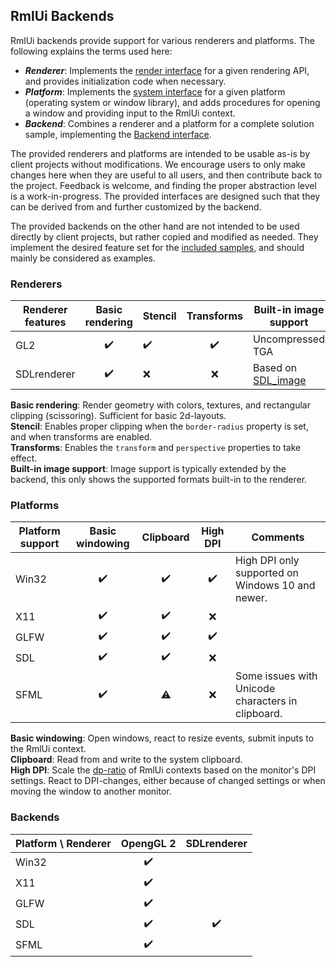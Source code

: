 ## RmlUi Backends

RmlUi backends provide support for various renderers and platforms. The following explains the terms used here:

- ***Renderer***: Implements the [render interface](https://mikke89.github.io/RmlUiDoc/pages/cpp_manual/interfaces/render) for a given rendering API, and provides initialization code when necessary.
- ***Platform***: Implements the [system interface](https://mikke89.github.io/RmlUiDoc/pages/cpp_manual/interfaces/system.html) for a given platform (operating system or window library), and adds procedures for opening a window and providing input to the RmlUi context.
- ***Backend***: Combines a renderer and a platform for a complete solution sample, implementing the [Backend interface](RmlUi_Backend.h).

The provided renderers and platforms are intended to be usable as-is by client projects without modifications. We encourage users to only make changes here when they are useful to all users, and then contribute back to the project. Feedback is welcome, and finding the proper abstraction level is a work-in-progress. The provided interfaces are designed such that they can be derived from and further customized by the backend.

The provided backends on the other hand are not intended to be used directly by client projects, but rather copied and modified as needed. They implement the desired feature set for the [included samples](../Samples/), and should mainly be considered as examples.

### Renderers

| Renderer features | Basic rendering | Stencil | Transforms | Built-in image support                                                          |
|-------------------|:---------------:|---------|:----------:|---------------------------------------------------------------------------------|
| GL2               |        ✔️       |    ✔️    |      ✔️    | Uncompressed TGA                                                                |
| SDLrenderer       |        ✔️       |    ❌    |      ❌    | Based on [SDL_image](https://www.libsdl.org/projects/SDL_image/docs/index.html) |

**Basic rendering**: Render geometry with colors, textures, and rectangular clipping (scissoring). Sufficient for basic 2d-layouts.\
**Stencil**: Enables proper clipping when the `border-radius` property is set, and when transforms are enabled.\
**Transforms**: Enables the `transform` and `perspective` properties to take effect.\
**Built-in image support**: Image support is typically extended by the backend, this only shows the supported formats built-in to the renderer.

### Platforms

| Platform support | Basic windowing | Clipboard | High DPI | Comments                                          |
|------------------|:---------------:|:---------:|:----------:|---------------------------------------------------|
| Win32            |        ✔️        |     ✔️     |     ✔️    | High DPI only supported on Windows 10 and newer.  |
| X11              |        ✔️        |     ✔️     |     ❌    |                                                   |
| GLFW             |        ✔️        |     ✔️     |     ✔️    |                                                   |
| SDL              |        ✔️        |     ✔️     |     ❌    |                                                   |
| SFML             |        ✔️        |     ⚠️     |     ❌    | Some issues with Unicode characters in clipboard. |

**Basic windowing**: Open windows, react to resize events, submit inputs to the RmlUi context.\
**Clipboard**: Read from and write to the system clipboard.\
**High DPI**: Scale the [dp-ratio](https://mikke89.github.io/RmlUiDoc/pages/rcss/syntax#dp-unit) of RmlUi contexts based on the monitor's DPI settings. React to DPI-changes, either because of changed settings or when moving the window to another monitor.

### Backends

| Platform \ Renderer | OpengGL 2 | SDLrenderer |
|---------------------|:---------:|:-----------:|
| Win32               |     ✔️     |             |
| X11                 |     ✔️     |             |
| GLFW                |     ✔️     |             |
| SDL                 |     ✔️     |      ✔️      |
| SFML                |     ✔️     |             |
